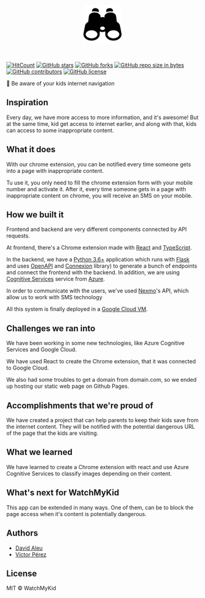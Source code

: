 <br>
    <p align="center">
        <img alt="watchmykid" src="./client/watchmykid-client/public/binoculars_128.png" style="width:100px;"/>
    </p>
<br>

[![HitCount](http://hits.dwyl.io/daleu/watchmykid.svg)](http://hits.dwyl.io/daleu/watchmykid)
[![GitHub stars](https://img.shields.io/github/stars/daleu/watchmykid.svg)](https://GitHub.com/daleu/watchmykid/stargazers/)
[![GitHub forks](https://img.shields.io/github/forks/daleu/watchmykid.svg)](https://GitHub.com/daleu/watchmykid/network/)
[![GitHub repo size in bytes](https://img.shields.io/github/repo-size/daleu/watchmykid.svg)](https://github.com/daleu/watchmykid)
[![GitHub contributors](https://img.shields.io/github/contributors/daleu/watchmykid.svg)](https://GitHub.com/daleu/watchmykid/graphs/contributors/)
[![GitHub license](https://img.shields.io/github/license/daleu/watchmykid.svg)](https://github.com/daleu/watchmykid/blob/master/LICENSE)

🔑 Be aware of your kids internet navigation

## Inspiration
Every day, we have more access to more information, and it's awesome! But at the same time, kid get access to internet earlier, and along with that, kids can access to some inappropriate content.

## What it does
With our chrome extension, you can be notified every time someone gets into a page with inappropriate content.

Tu use it, you only need to fill the chrome extension form with your mobile number and activate it. After it, every time someone gets in a page with inappropriate content on chrome, you will receive an SMS on your mobile.

## How we built it

Frontend and backend are very different components connected by API requests.

At frontend, there's a Chrome extension made with [React](https://reactjs.org/) and [TypeScript](https://www.typescriptlang.org/).

In the backend, we have a [Python 3.6+](https://www.python.org/downloads/release/python-372/) application which runs with [Flask](http://flask.pocoo.org/) and uses [OpenAPI](https://swagger.io/docs/specification/about/) and [Connexion](https://connexion.readthedocs.io/en/latest/) library) to generate a bunch of endpoints and connect the frontend with the backend.
In addition, we are using [Cognitive Services](https://azure.microsoft.com/en-us/services/cognitive-services/) service from [Azure](https://azure.microsoft.com/en-us/).

In order to communicate with the users, we've used [Nexmo](https://www.nexmo.com)'s API, which allow us to work with SMS technology 

All this system is finally deployed in a [Google Cloud VM](https://cloud.google.com/compute/docs/instances/).

## Challenges we ran into
We have been working in some new technologies, like Azure Cognitive Services and Google Cloud.

We have used React to create the Chrome extension, that it was connected to Google Cloud. 

We also had some troubles to get a domain from domain.com, so we ended up hosting our static web page on Github Pages.

## Accomplishments that we're proud of

We have created a project that can help parents to keep their kids save from the internet content. They will be notified with the potential dangerous URL of the page that the kids are visiting.

## What we learned

We have learned to create a Chrome extension with react and use Azure Cognitive Services to classify images depending on their content.

## What's next for WatchMyKid

This app can be extended in many ways. One of them, can be to block the page access when it's content is potentially dangerous.

## Authors

- [David Aleu](https://github.com/daleu)
- [Víctor Pérez](https://github.com/victorpm5)

## License

MIT © WatchMyKid